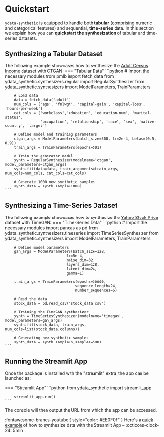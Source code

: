 # Quickstart

`ydata-synthetic` is equipped to handle both **tabular** (comprising numeric and categorical features) and sequential, **time-series** data. In this section we explain how you can **quickstart the synthesization** of tabular and time-series datasets.

## Synthesizing a Tabular Dataset
The following example showcases how to synthesize the [Adult Census Income](https://www.kaggle.com/datasets/uciml/adult-census-income) dataset with CTGAN:
=== "Tabular Data"
    ```python
        # Import the necessary modules
        from pmlb import fetch_data
        from ydata_synthetic.synthesizers.regular import RegularSynthesizer
        from ydata_synthetic.synthesizers import ModelParameters, TrainParameters

        # Load data
        data = fetch_data('adult')
        num_cols = ['age', 'fnlwgt', 'capital-gain', 'capital-loss', 'hours-per-week']
        cat_cols = ['workclass','education', 'education-num', 'marital-status',
                    'occupation', 'relationship', 'race', 'sex', 'native-country', 'target']
       
        # Define model and training parameters
        ctgan_args = ModelParameters(batch_size=500, lr=2e-4, betas=(0.5, 0.9))
        train_args = TrainParameters(epochs=501)
       
        # Train the generator model
        synth = RegularSynthesizer(modelname='ctgan', model_parameters=ctgan_args)
        synth.fit(data=data, train_arguments=train_args, num_cols=num_cols, cat_cols=cat_cols)

        # Generate 1000 new synthetic samples
        synth_data = synth.sample(1000) 
    ```

## Synthesizing a Time-Series Dataset
The following example showcases how to synthesize the [Yahoo Stock Price](https://www.kaggle.com/datasets/arashnic/time-series-forecasting-with-yahoo-stock-price) dataset with TimeGAN:
=== "Time-Series Data"
    ```python
        # Import the necessary modules
        import pandas as pd
        from ydata_synthetic.synthesizers.timeseries import TimeSeriesSynthesizer
        from ydata_synthetic.synthesizers import ModelParameters, TrainParameters

        # Define model parameters
        gan_args = ModelParameters(batch_size=128,
                                lr=5e-4,
                                noise_dim=32,
                                layers_dim=128,
                                latent_dim=24,
                                gamma=1)

        train_args = TrainParameters(epochs=50000,
                                    sequence_length=24,
                                    number_sequences=6)

        # Read the data
        stock_data = pd.read_csv("stock_data.csv")

        # Training the TimeGAN synthesizer
        synth = TimeSeriesSynthesizer(modelname='timegan', model_parameters=gan_args)
        synth.fit(stock_data, train_args, num_cols=list(stock_data.columns))

        # Generating new synthetic samples
        synth_data = synth.sample(n_samples=500)
    ```

## Running the Streamlit App
Once the package is [installed](installation.md) with the "streamlit" extra, the app can be launched as:

=== "Streamlit App"
    ```python
        from ydata_synthetic import streamlit_app

        streamlit_app.run()
    ```

The console will then output the URL from which the app can be accessed.

:fontawesome-brands-youtube:{ style="color: #EE0F0F" } Here's a [quick example](https://www.youtube.com/watch?v=6Lzi26szKNo&t=4s) of how to synthesize data with the Streamlit App  – :octicons-clock-24: 5min